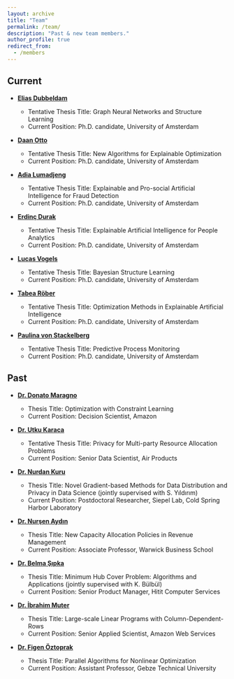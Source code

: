 ```yaml
---
layout: archive
title: "Team"
permalink: /team/
description: "Past & new team members."
author_profile: true
redirect_from: 
  - /members
---
```


## Current

- **[Elias Dubbeldam](https://www.uva.nl/en/profile/d/u/e.f.dubbeldam/e.f.dubbeldam.html)**

  - Tentative Thesis Title: Graph Neural Networks and Structure Learning
  - Current Position: Ph.D. candidate, University of Amsterdam

- **[Daan Otto](https://abs.uva.nl/research/phd-research/phd-projects/daan-otto.html)**

  - Tentative Thesis Title: New Algorithms for Explainable Optimization
  - Current Position: Ph.D. candidate, University of Amsterdam

- **[Adia Lumadjeng](https://www.linkedin.com/in/adia-lumadjeng-7789bb91/?originalSubdomain=nl)**

  - Tentative Thesis Title: Explainable and Pro-social Artificial Intelligence for Fraud Detection
  - Current Position: Ph.D. candidate, University of Amsterdam

- **[Erdinç Durak](https://www.uva.nl/en/profile/d/u/e.durak/e.durak.html)**

  - Tentative Thesis Title: Explainable Artificial Intelligence for People Analytics
  - Current Position: Ph.D. candidate, University of Amsterdam

- **[Lucas Vogels](https://www.uva.nl/en/profile/v/o/l.f.o.vogels/l.f.o.vogels.html)**

  - Tentative Thesis Title: Bayesian Structure Learning
  - Current Position: Ph.D. candidate, University of Amsterdam
  
- **[Tabea Röber](https://www.tabea.cc/)**

  - Tentative Thesis Title: Optimization Methods in Explainable Artificial Intelligence
  - Current Position: Ph.D. candidate, University of Amsterdam

- **[Paulina von Stackelberg](https://www.uva.nl/en/profile/s/t/p.b.vonstackelberg/p.b.von-stackelberg.html)**

  - Tentative Thesis Title: Predictive Process Monitoring
  - Current Position: Ph.D. candidate, University of Amsterdam
	
## Past

- **[Dr. Donato Maragno](https://www.linkedin.com/in/donato-maragno/)**

  - Thesis Title: Optimization with Constraint Learning
  - Current Position: Decision Scientist, Amazon
  
- **[Dr. Utku Karaca](https://www.linkedin.com/in/utku-karaca/)**

  - Tentative Thesis Title: Privacy for Multi-party Resource Allocation Problems
  - Current Position: Senior Data Scientist, Air Products
  
- **[Dr. Nurdan Kuru](https://siepellab.labsites.cshl.edu/kuru/)**

  - Thesis Title: Novel Gradient-based Methods for Data Distribution and Privacy in Data Science (jointly supervised with S. Yıldırım)
  - Current Position: Postdoctoral Researcher, Siepel Lab, Cold Spring Harbor Laboratory

- **[Dr. Nurşen Aydın](https://www.wbs.ac.uk/about/person/nursen-aydin)**
 
  - Thesis Title: New Capacity Allocation Policies in Revenue Management
  - Current Position: Associate Professor, Warwick Business School
  
- **[Dr. Belma Şıpka](https://www.linkedin.com/in/belma-%C5%9F%C4%B1pka-9047182/)**

  - Thesis Title: Minimum Hub Cover Problem: Algorithms and Applications (jointly supervised with K. Bülbül)
  - Current Position: Senior Product Manager, Hitit Computer Services

- **[Dr. İbrahim Muter](https://www.linkedin.com/in/ibrahim-muter-876b7234)**

  - Thesis Title: Large-scale Linear Programs with Column-Dependent-Rows
  - Current Position: Senior Applied Scientist, Amazon Web Services

- **[Dr. Figen Öztoprak](https://www.gtu.edu.tr/en/personel/3217/59304003/display.aspx)**

  - Thesis Title: Parallel Algorithms for Nonlinear Optimization
  - Current Position: Assistant Professor, Gebze Technical University
